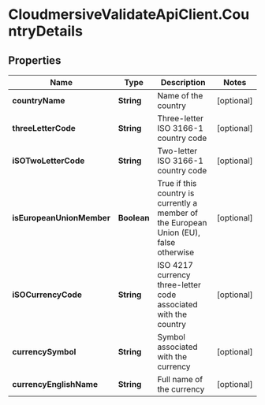 # CloudmersiveValidateApiClient.CountryDetails

## Properties
Name | Type | Description | Notes
------------ | ------------- | ------------- | -------------
**countryName** | **String** | Name of the country | [optional] 
**threeLetterCode** | **String** | Three-letter ISO 3166-1 country code | [optional] 
**iSOTwoLetterCode** | **String** | Two-letter ISO 3166-1 country code | [optional] 
**isEuropeanUnionMember** | **Boolean** | True if this country is currently a member of the European Union (EU), false otherwise | [optional] 
**iSOCurrencyCode** | **String** | ISO 4217 currency three-letter code associated with the country | [optional] 
**currencySymbol** | **String** | Symbol associated with the currency | [optional] 
**currencyEnglishName** | **String** | Full name of the currency | [optional] 


